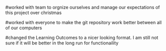#worked with team to orgnize ourselves and manage our expectations of this project over christmas

#worked with everyone to make the git repository work better between all of our computers

#changed the Learning Outcomes to a nicer looking format. I am still not sure if it will be better in the long run for functionaility